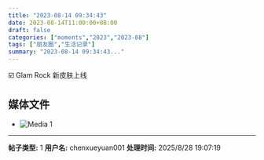 ```yaml
---
title: "2023-08-14 09:34:43"
date: 2023-08-14T11:00:00+08:00
draft: false
categories: ["moments","2023","2023-08"]
tags: ["朋友圈","生活记录"]
summary: "2023-08-14 09:34:43..."
---
```


☑️ Glam Rock 新皮肤上线

## 媒体文件

- ![Media 1](/Moments/photos/2023-08-14/202308140934430.jpg)

---

**帖子类型:** 1
**用户名:** chenxueyuan001
**处理时间:** 2025/8/28 19:07:19